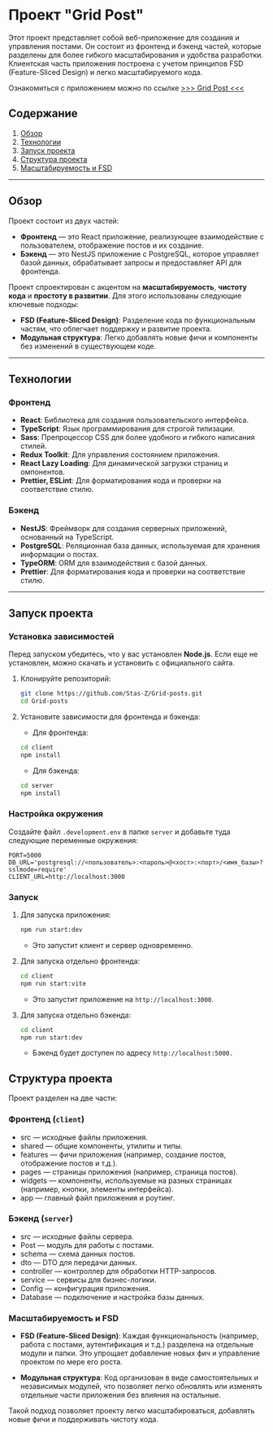 # Проект "Grid Post"

Этот проект представляет собой веб-приложение для создания и управления постами. Он состоит из фронтенд и бэкенд частей, которые разделены для более гибкого масштабирования и удобства разработки. Клиентская часть приложения построена с учетом принципов FSD (Feature-Sliced Design) и легко масштабируемого кода.

Ознакомиться с приложением можно по ссылке [>>> Grid Post <<<](https://grid-post.vercel.app/)

## Содержание

1. [Обзор](#обзор)
2. [Технологии](#технологии)
3. [Запуск проекта](#запуск-проекта)
4. [Структура проекта](#структура-проекта)
5. [Масштабируемость и FSD](#масштабируемость-и-fsd)

---

## Обзор

Проект состоит из двух частей:

-   **Фронтенд** — это React приложение, реализующее взаимодействие с пользователем, отображение постов и их создание.
-   **Бэкенд** — это NestJS приложение с PostgreSQL, которое управляет базой данных, обрабатывает запросы и предоставляет API для фронтенда.

Проект спроектирован с акцентом на **масштабируемость**, **чистоту кода** и **простоту в развитии**. Для этого использованы следующие ключевые подходы:

-   **FSD (Feature-Sliced Design)**: Разделение кода по функциональным частям, что облегчает поддержку и развитие проекта.
-   **Модульная структура**: Легко добавлять новые фичи и компоненты без изменений в существующем коде.

---

## Технологии

### Фронтенд

-   **React**: Библиотека для создания пользовательского интерфейса.
-   **TypeScript**: Язык программирования для строгой типизации.
-   **Sass**: Препроцессор CSS для более удобного и гибкого написания стилей.
-   **Redux Toolkit**: Для управления состоянием приложения.
-   **React Lazy Loading**: Для динамической загрузки страниц и омпонентов.
-   **Prettier, ESLint**: Для форматирования кода и проверки на соответствие стилю.

### Бэкенд

-   **NestJS**: Фреймворк для создания серверных приложений, основанный на TypeScript.
-   **PostgreSQL**: Реляционная база данных, используемая для хранения информации о постах.
-   **TypeORM**: ORM для взаимодействия с базой данных.
-   **Prettier**: Для форматирования кода и проверки на соответствие стилю.

---

## Запуск проекта

### Установка зависимостей

Перед запуском убедитесь, что у вас установлен **Node.js**. Если еще не установлен, можно скачать и установить с официального сайта.

1. Клонируйте репозиторий:

    ```bash
    git clone https://github.com/Stas-Z/Grid-posts.git
    cd Grid-posts
    ```

2. Установите зависимости для фронтенда и бэкенда:

    - Для фронтенда:

    ```bash
    cd client
    npm install
    ```

    - Для бэкенда:

    ```bash
    cd server
    npm install
    ```

### Настройка окружения

Создайте файл `.development.env` в папке `server` и добавьте туда следующие переменные окружения:

```env
PORT=5000
DB_URL='postgresql://<пользователь>:<пароль>@<хост>:<порт>/<имя_базы>?sslmode=require'
CLIENT_URL=http://localhost:3000
```

### Запуск

1. Для запуска приложения:

    ```bash
    npm run start:dev
    ```

    - Это запустит клиент и сервер одновременно.

2. Для запуска отдельно фронтенда:

    ```bash
    cd client
    npm run start:vite
    ```

    - Это запустит приложение на `http://localhost:3000`.

3. Для запуска отдельно бэкенда:

    ```bash
    cd client
    npm run start:dev
    ```

    - Бэкенд будет доступен по адресу `http://localhost:5000.`

## Структура проекта

Проект разделен на две части:

### Фронтенд (`client`)

-   src — исходные файлы приложения.
-   shared — общие компоненты, утилиты и типы.
-   features — фичи приложения (например, создание постов, отображение постов и т.д.).
-   pages — страницы приложения (например, страница постов).
-   widgets — компоненты, используемые на разных страницах (например, кнопки, элементы интерфейса).
-   app — главный файл приложения и роутинг.

### Бэкенд (`server`)

-   src — исходные файлы сервера.
-   Post — модуль для работы с постами.
-   schema — схема данных постов.
-   dto — DTO для передачи данных.
-   controller — контроллер для обработки HTTP-запросов.
-   service — сервисы для бизнес-логики.
-   Config — конфигурация приложения.
-   Database — подключение и настройка базы данных.

### Масштабируемость и FSD

-   **FSD (Feature-Sliced Design)**: Каждая функциональность (например, работа с постами, аутентификация и т.д.) разделена на отдельные модули и папки. Это упрощает добавление новых фич и управление проектом по мере его роста.

-   **Модульная структура**: Код организован в виде самостоятельных и независимых модулей, что позволяет легко обновлять или изменять отдельные части приложения без влияния на остальные.

Такой подход позволяет проекту легко масштабироваться, добавлять новые фичи и поддерживать чистоту кода.
